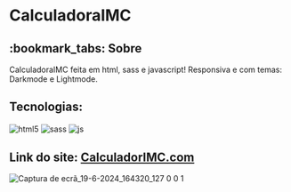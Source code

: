 # CalculadoraIMC

<h2>:bookmark_tabs: Sobre</h2>
<p>CalculadoraIMC feita em html, sass e javascript! Responsiva e com temas: Darkmode e Lightmode.</p>

<h2>Tecnologias:</h2>

<div style="display: inline_block">

<img align="center" alt="html5" src="https://img.shields.io/badge/HTML5-E34F26?style=for-the-badge&logo=html5&logoColor=white" />
<img align="center" alt="sass" src="https://img.shields.io/badge/Sass-CC6699?style=for-the-badge&logo=sass&logoColor=white" />
<img align="center" alt="js" src="https://img.shields.io/badge/JavaScript-F7DF1E?style=for-the-badge&logo=javascript&logoColor=black" />
  

<h2>Link do site: <a href="https://jeffcalculadoraimc.netlify.app/">CalculadorIMC.com</a></h2>

![Captura de ecrã_19-6-2024_164320_127 0 0 1](https://github.com/JeffersonAlvesB/Hamburgueria/assets/166748180/52e9288d-2c84-4c33-874a-3d822acbaf44)
